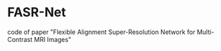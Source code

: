 # FASR-Net
code  of  paper "Flexible Alignment Super-Resolution Network for Multi-Contrast MRI Images"
